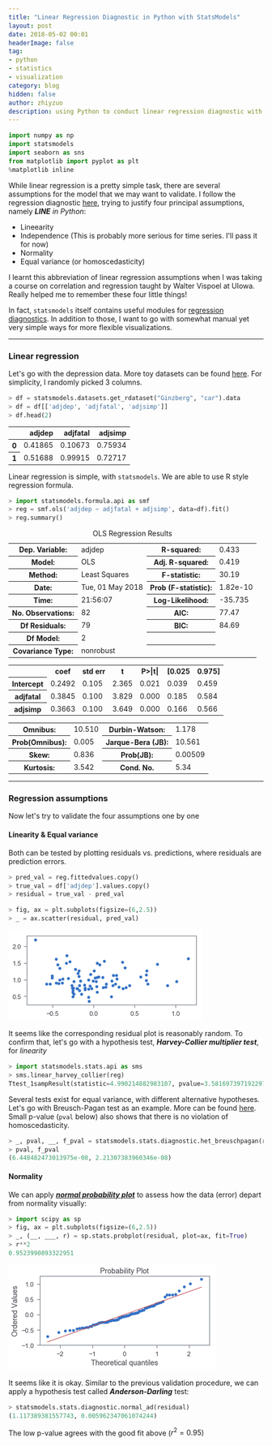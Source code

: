 ```yaml
---
title: "Linear Regression Diagnostic in Python with StatsModels"
layout: post
date: 2018-05-02 00:01
headerImage: false
tag:
- python
- statistics
- visualization
category: blog
hidden: false
author: zhiyzuo
description: using Python to conduct linear regression diagnostic with statsmodels
---
```


<div class="breaker"></div>

```python
import numpy as np
import statsmodels
import seaborn as sns
from matplotlib import pyplot as plt
%matplotlib inline
```

<div class="breaker"></div>

While linear regression is a pretty simple task, there are several assumptions for the model that we may want to validate. I follow the regression diagnostic [here](http://people.duke.edu/~rnau/testing.htm), trying to justify four principal assumptions, namely ___LINE___ _in Python_:
- Lineearity
- Independence (This is probably more serious for time series. I'll pass it for now)
- Normality
- Equal variance (or homoscedasticity)

I learnt this abbreviation of linear regression assumptions when I was taking a course on correlation and regression taught by Walter Vispoel at UIowa. Really helped me to remember these four little things!

In fact, `statsmodels` itself contains useful modules for [regression diagnostics](http://www.statsmodels.org/dev/examples/notebooks/generated/regression_diagnostics.html). In addition to those, I want to go with somewhat manual yet very simple ways for more flexible visualizations.

---

### Linear regression

Let's go with the depression data. More toy datasets can be found [here](http://vincentarelbundock.github.io/Rdatasets/datasets.html). For simplicity, I randomly picked 3 columns.


```python
> df = statsmodels.datasets.get_rdataset("Ginzberg", "car").data
> df = df[['adjdep', 'adjfatal', 'adjsimp']]
> df.head(2)
```



<div>
<table class="table">
  <thead>
    <tr style="text-align: right;">
      <th></th>
      <th>adjdep</th>
      <th>adjfatal</th>
      <th>adjsimp</th>
    </tr>
  </thead>
  <tbody>
    <tr>
      <th>0</th>
      <td>0.41865</td>
      <td>0.10673</td>
      <td>0.75934</td>
    </tr>
    <tr>
      <th>1</th>
      <td>0.51688</td>
      <td>0.99915</td>
      <td>0.72717</td>
    </tr>
  </tbody>
</table>
</div>



Linear regression is simple, with `statsmodels`. We are able to use R style regression formula.


```python
> import statsmodels.formula.api as smf
> reg = smf.ols('adjdep ~ adjfatal + adjsimp', data=df).fit()
> reg.summary()
```

<table class="table">
<caption>OLS Regression Results</caption>
<tr>
  <th>Dep. Variable:</th>         <td>adjdep</td>      <th>  R-squared:         </th> <td>   0.433</td>
</tr>
<tr>
  <th>Model:</th>                   <td>OLS</td>       <th>  Adj. R-squared:    </th> <td>   0.419</td>
</tr>
<tr>
  <th>Method:</th>             <td>Least Squares</td>  <th>  F-statistic:       </th> <td>   30.19</td>
</tr>
<tr>
  <th>Date:</th>             <td>Tue, 01 May 2018</td> <th>  Prob (F-statistic):</th> <td>1.82e-10</td>
</tr>
<tr>
  <th>Time:</th>                 <td>21:56:07</td>     <th>  Log-Likelihood:    </th> <td> -35.735</td>
</tr>
<tr>
  <th>No. Observations:</th>      <td>    82</td>      <th>  AIC:               </th> <td>   77.47</td>
</tr>
<tr>
  <th>Df Residuals:</th>          <td>    79</td>      <th>  BIC:               </th> <td>   84.69</td>
</tr>
<tr>
  <th>Df Model:</th>              <td>     2</td>      <th>                     </th>     <td> </td>   
</tr>
<tr>
  <th>Covariance Type:</th>      <td>nonrobust</td>    <th>                     </th>     <td> </td>   
</tr>
</table>
<table class="table">
<tr>
      <td></td>         <th>coef</th>     <th>std err</th>      <th>t</th>      <th>P>|t|</th>  <th>[0.025</th>    <th>0.975]</th>  
</tr>
<tr>
  <th>Intercept</th> <td>    0.2492</td> <td>    0.105</td> <td>    2.365</td> <td> 0.021</td> <td>    0.039</td> <td>    0.459</td>
</tr>
<tr>
  <th>adjfatal</th>  <td>    0.3845</td> <td>    0.100</td> <td>    3.829</td> <td> 0.000</td> <td>    0.185</td> <td>    0.584</td>
</tr>
<tr>
  <th>adjsimp</th>   <td>    0.3663</td> <td>    0.100</td> <td>    3.649</td> <td> 0.000</td> <td>    0.166</td> <td>    0.566</td>
</tr>
</table>
<table class="table">
<tr>
  <th>Omnibus:</th>       <td>10.510</td> <th>  Durbin-Watson:     </th> <td>   1.178</td>
</tr>
<tr>
  <th>Prob(Omnibus):</th> <td> 0.005</td> <th>  Jarque-Bera (JB):  </th> <td>  10.561</td>
</tr>
<tr>
  <th>Skew:</th>          <td> 0.836</td> <th>  Prob(JB):          </th> <td> 0.00509</td>
</tr>
<tr>
  <th>Kurtosis:</th>      <td> 3.542</td> <th>  Cond. No.          </th> <td>    5.34</td>
</tr>
</table>



---

### Regression assumptions

Now let's try to validate the four assumptions one by one

#### Linearity & Equal variance 

Both can be tested by plotting residuals vs. predictions, where residuals are prediction errors.


```python
> pred_val = reg.fittedvalues.copy()
> true_val = df['adjdep'].values.copy()
> residual = true_val - pred_val
```

```python
> fig, ax = plt.subplots(figsize=(6,2.5))
> _ = ax.scatter(residual, pred_val)
```

![png](/assets/images/Linear-Regression-Diagnostic-in-Python/output_17_0.png)


It seems like the corresponding residual plot is reasonably random. To confirm that, let's go with a hypothesis test, ___Harvey-Collier multiplier test___, for _linearity_


```python
> import statsmodels.stats.api as sms
> sms.linear_harvey_collier(reg)
Ttest_1sampResult(statistic=4.990214882983107, pvalue=3.5816973971922974e-06)
```


Several tests exist for equal variance, with different alternative hypotheses. Let's go with Breusch-Pagan test as an example. More can be found [here](http://www.statsmodels.org/stable/diagnostic.html). Small p-value (`pval` below) also shows that there is no violation of homoscedasticity.


```python
> _, pval, __, f_pval = statsmodels.stats.diagnostic.het_breuschpagan(residual, df[['adjfatal', 'adjsimp']])
> pval, f_pval
(6.448482473013975e-08, 2.21307383960346e-08)
```


#### Normality

We can apply [___normal probability plot___](https://docs.scipy.org/doc/scipy/reference/generated/scipy.stats.probplot.html) to assess how the data (error) depart from normality visually:


```python
> import scipy as sp
> fig, ax = plt.subplots(figsize=(6,2.5))
> _, (__, ___, r) = sp.stats.probplot(residual, plot=ax, fit=True)
> r**2
0.9523990893322951
```

![png](/assets/images/Linear-Regression-Diagnostic-in-Python/output_26_0.png)


It seems like it is okay. Similar to the previous validation procedure, we can apply a hypothesis test called ___Anderson-Darling___ test:


```python
> statsmodels.stats.diagnostic.normal_ad(residual)
(1.117389381557743, 0.005962347061074244)
```

The low p-value agrees with the good fit above ($r^2=0.95$)
